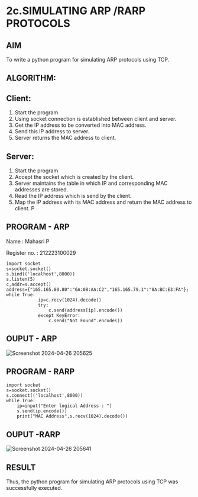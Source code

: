 # 2c.SIMULATING ARP /RARP PROTOCOLS
## AIM
To write a python program for simulating ARP protocols using TCP.
## ALGORITHM:
## Client:
1. Start the program
2. Using socket connection is established between client and server.
3. Get the IP address to be converted into MAC address.
4. Send this IP address to server.
5. Server returns the MAC address to client.
## Server:
1. Start the program
2. Accept the socket which is created by the client.
3. Server maintains the table in which IP and corresponding MAC addresses are
stored.
4. Read the IP address which is send by the client.
5. Map the IP address with its MAC address and return the MAC address to client.
P
## PROGRAM - ARP
Name : Mahasri P

Register no. : 212223100029
```
import socket 
s=socket.socket() 
s.bind(('localhost',8000)) 
s.listen(5) 
c,addr=s.accept() 
address={"165.165.80.80":"6A:08:AA:C2","165.165.79.1":"8A:BC:E3:FA"}; 
while True: 
            ip=c.recv(1024).decode() 
            try: 
                c.send(address[ip].encode()) 
            except KeyError: 
                c.send("Not Found".encode())
```

## OUPUT - ARP
![Screenshot 2024-04-26 205625](https://github.com/Ragavikrishnan/2c.ARP_RARP_PROTOCOLS/assets/144870428/f856bd04-b103-4e79-ae46-aff3a0fd0477)

## PROGRAM - RARP
```
import socket
s=socket.socket()
s.connect(('localhost',8000))
while True:
    ip=input("Enter logical Address : ")
    s.send(ip.encode())
    print("MAC Address",s.recv(1024).decode())
```
## OUPUT -RARP
![Screenshot 2024-04-26 205641](https://github.com/Ragavikrishnan/2c.ARP_RARP_PROTOCOLS/assets/144870428/5c4aa5e5-4fbc-42bd-bfb8-100b13b7fce1)

## RESULT
Thus, the python program for simulating ARP protocols using TCP was successfully 
executed.
